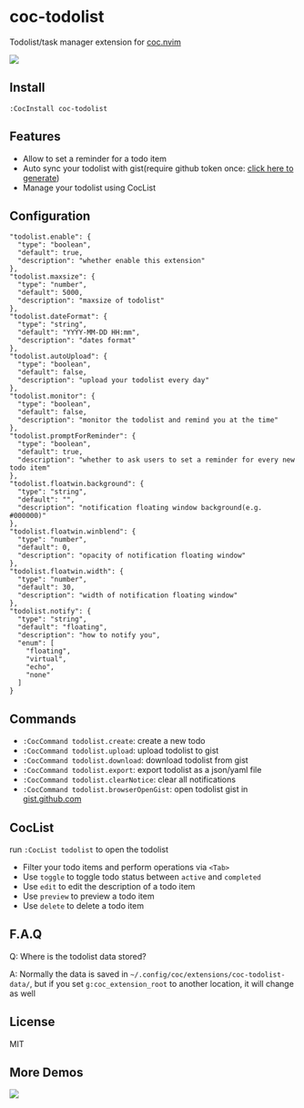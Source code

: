 # coc-todolist

Todolist/task manager extension for [coc.nvim](https://github.com/neoclide/coc.nvim)

![](https://user-images.githubusercontent.com/20282795/61593014-d1be3780-ac0c-11e9-96cc-e3b787a27f46.png)

## Install

```
:CocInstall coc-todolist
```

## Features

- Allow to set a reminder for a todo item
- Auto sync your todolist with gist(require github token once: [click here to generate](https://github.com/settings/tokens/new?scopes=gist&description=coc-todolist%20gist))
- Manage your todolist using CocList

## Configuration

```jsonc
"todolist.enable": {
  "type": "boolean",
  "default": true,
  "description": "whether enable this extension"
},
"todolist.maxsize": {
  "type": "number",
  "default": 5000,
  "description": "maxsize of todolist"
},
"todolist.dateFormat": {
  "type": "string",
  "default": "YYYY-MM-DD HH:mm",
  "description": "dates format"
},
"todolist.autoUpload": {
  "type": "boolean",
  "default": false,
  "description": "upload your todolist every day"
},
"todolist.monitor": {
  "type": "boolean",
  "default": false,
  "description": "monitor the todolist and remind you at the time"
},
"todolist.promptForReminder": {
  "type": "boolean",
  "default": true,
  "description": "whether to ask users to set a reminder for every new todo item"
},
"todolist.floatwin.background": {
  "type": "string",
  "default": "",
  "description": "notification floating window background(e.g. #000000)"
},
"todolist.floatwin.winblend": {
  "type": "number",
  "default": 0,
  "description": "opacity of notification floating window"
},
"todolist.floatwin.width": {
  "type": "number",
  "default": 30,
  "description": "width of notification floating window"
},
"todolist.notify": {
  "type": "string",
  "default": "floating",
  "description": "how to notify you",
  "enum": [
    "floating",
    "virtual",
    "echo",
    "none"
  ]
}
```

## Commands

- `:CocCommand todolist.create`: create a new todo
- `:CocCommand todolist.upload`: upload todolist to gist
- `:CocCommand todolist.download`: download todolist from gist
- `:CocCommand todolist.export`: export todolist as a json/yaml file
- `:CocCommand todolist.clearNotice`: clear all notifications
- `:CocCommand todolist.browserOpenGist`: open todolist gist in [gist.github.com](https://gist.github.com/)

## CocList

run `:CocList todolist` to open the todolist

- Filter your todo items and perform operations via `<Tab>`
- Use `toggle` to toggle todo status between `active` and `completed`
- Use `edit` to edit the description of a todo item
- Use `preview` to preview a todo item
- Use `delete` to delete a todo item

## F.A.Q

Q: Where is the todolist data stored?

A: Normally the data is saved in `~/.config/coc/extensions/coc-todolist-data/`, but if you set `g:coc_extension_root` to another location, it will change as well

## License

MIT

## More Demos

![](https://user-images.githubusercontent.com/20282795/61623340-08499000-aca9-11e9-9be1-e6d951b075c2.gif)
